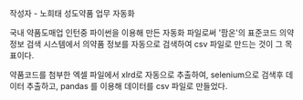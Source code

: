 작성자 - 노희태
성도약품 업무 자동화

국내 약품도매업 인턴중 파이썬을 이용해 만든 자동화 파일로써 '팜온'의 표준코드 의약정보 검색 시스템에서 의약품 정보를 자동으로 검색하여 csv 파일로 만드는 것이 그 목표이다.

약품코드를 첨부한 엑셀 파일에서 xlrd로 자동으로 추출하여, selenium으로 검색후 데이터 추출하고, pandas 를 이용해 데이터를 csv 파일로 만들었다.
